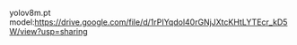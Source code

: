 yolov8m.pt model:https://drive.google.com/file/d/1rPIYqdol40rGNjJXtcKHtLYTEcr_kD5W/view?usp=sharing
